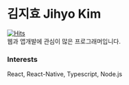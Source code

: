 김지효 Jihyo Kim
===============
[![Hits](https://hits.seeyoufarm.com/api/count/incr/badge.svg?url=https%3A%2F%2Fgithub.com%2FKorea-code%2Fhit-counter&count_bg=%23F18966&title_bg=%23787878&icon=&icon_color=%23E7E7E7&title=Hits&edge_flat=false)](https://hits.seeyoufarm.com)             
웹과 앱개발에 관심이 많은 프로그래머입니다.

### Interests
React, React-Native, Typescript, Node.js
